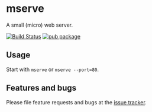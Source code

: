 # mserve

A small (micro) web server.

[![Build Status](https://travis-ci.org/devoncarew/mserve.dart.svg)](https://travis-ci.org/devoncarew/mserve.dart)
[![pub package](https://img.shields.io/pub/v/mserve.svg)](https://pub.dartlang.org/packages/mserve)

## Usage

Start with `mserve` or `mserve --port=80`.

## Features and bugs

Please file feature requests and bugs at the [issue tracker][tracker].

[tracker]: https://github.com/devoncarew/mserve.dart/issues
